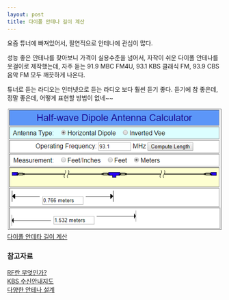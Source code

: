 ```yaml
---
layout: post
title: 다이폴 안테나 길이 계산
---
```


요즘 튜너에 빠져있어서, 필연적으로 안테나에 관심이 많다.

성능 좋은 안테나를 찾아보니 가격이 실용수준을 넘어서, 자작이 쉬운 다이폴 안테나를 옷걸이로 제작했는데, 자주 듣는 91.9 MBC FM4U, 93.1 KBS 클래식 FM, 93.9 CBS 음악 FM 모두 깨끗하게 나온다.

튜너로 듣는 라디오는 인터넷으로 듣는 라디오 보다 훨씬 듣기 좋다. 듣기에 참 좋은데, 정말 좋은데, 어떻게 표현할 방법이 없네~~

![dipole-antenna-calculator](/assets/images/dipole-antenna-calculator.png)  
[다이폴 안데타 길이 계산](http://svrc.org/dipole/)

### 참고자료

[RF란 무엇인가?](http://www.rfdh.com/bas_rf/begin/whatisrf.php3)  
[KBS 수신안내지도](https://map.kbs.co.kr/map.jsp)  
[다양한 안테나 설계](https://www.changpuak.ch/electronics/index.php)

